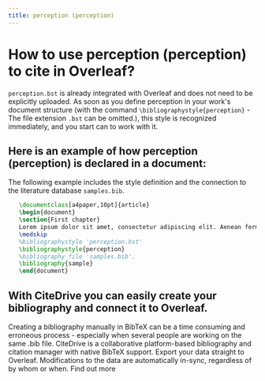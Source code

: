 ```yaml
---
title: perception (perception)
---
```


# How to use perception (perception) to cite in Overleaf? 
`perception.bst` is already integrated with Overleaf and does not need to be explicitly uploaded. As soon as you define perception in your work's document structure (with the command `\bibliographystyle{perception}` - The file extension `.bst` can be omitted.), this style is recognized immediately, and you start can to work with it.

## Here is an example of how perception (perception) is declared in a document:
The following example includes the style definition and the connection to the literature database `samples.bib`.
```tex
   \documentclass[a4paper,10pt]{article}
   \begin{document}
   \section{First chapter}
   Lorem ipsum dolor sit amet, consectetur adipiscing elit. Aenean fermentum justo massa, ut maximus mauris sodales et. Aenean vel elit a erat rhoncus pharetra.
   \medskip
   %bibliographystyle 'perception.bst'
   \bibliographystyle{perception}
   %bibliography file 'samples.bib'.
   \bibliography{sample}
   \end{document}
```

## With CiteDrive you can easily create your bibliography and connect it to Overleaf. 
Creating a bibliography manually in BibTeX can be a time consuming and erroneous process - especially when several people are working on the same .bib file. CiteDrive is a collaborative platform-based bibliography and citation manager with native BibTeX support. Export your data straight to Overleaf. Modifications to the data are automatically in-sync, regardless of by whom or when. Find out more
